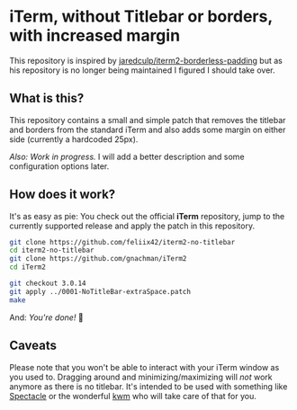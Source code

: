 # iTerm, without Titlebar or borders, with increased margin

This repository is inspired by [jaredculp/iterm2-borderless-padding](https://github.com/jaredculp/iterm2-borderless-padding) but as his repository is no longer being maintained I figured I should take over.

## What is this?

This repository contains a small and simple patch that removes the titlebar and borders from the standard iTerm and also adds some margin on either side (currently a hardcoded 25px).

_Also: Work in progress._ I will add a better description and some configuration options later.

## How does it work?

It's as easy as pie: You check out the official __iTerm__ repository, jump to the currently supported release and apply the patch in this repository.

```bash
git clone https://github.com/feliix42/iterm2-no-titlebar
cd iterm2-no-titlebar
git clone https://github.com/gnachman/iTerm2
cd iTerm2

git checkout 3.0.14
git apply ../0001-NoTitleBar-extraSpace.patch
make
```

And: _You're done!_ :tada:

## Caveats

Please note that you won't be able to interact with your iTerm window as you used to. Dragging around and minimizing/maximizing will _not_ work anymore as there is no titlebar. It's intended to be used with something like [Spectacle](https://www.spectacleapp.com) or the wonderful [kwm](https://github.com/koekeishiya/kwm) who will take care of that for you.
